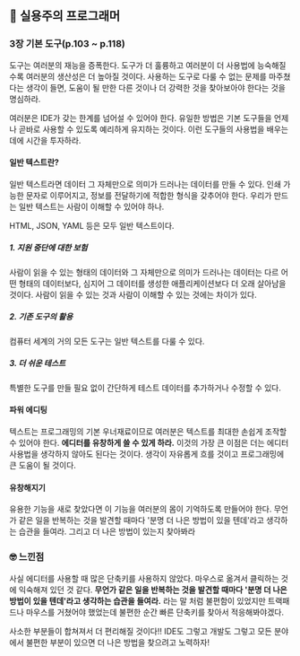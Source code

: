 ## 📘 실용주의 프로그래머

### 3장 기본 도구(p.103 ~ p.118)

도구는 여러분의 재능을 증폭한다. 도구가 더 훌륭하고 여러분이 더 사용법에 능숙해질수록 여러분의 생산성은 더 높아질 것이다.
사용하는 도구로 다룰 수 없는 문제를 마주쳤다는 생각이 들면, 도움이 될 만한 다른 것이나 더 강력한 것을 찾아보아야 한다는 것을 명심하라.

여러분은 IDE가 갖는 한계를 넘어설 수 있어야 한다. 유일한 방법은 기본 도구들을 언제나 곧바로 사용할 수 있도록 예리하게 유지하는 것이다.
이런 도구들의 사용법을 배우는 데에 시간을 투자하라.

#### 일반 텍스트란?

일반 텍스트라면 데이터 그 자체만으로 의미가 드러나는 데이터를 만들 수 있다.
인쇄 가능한 문자로 이루어지고, 정보를 전달하기에 적합한 형식을 갖추어야 한다. 우리가 만드는 일반 텍스트는 사람이 이해할 수 있어야 하나.

HTML, JSON, YAML 등은 모두 일반 텍스트이다.

##### 1. 지원 중단에 대한 보험

사람이 읽을 수 있는 형태의 데이터와 그 자체만으로 의미가 드러나는 데이터는 다르 어떤 형태의 데이터보다, 심지어 그 데이터를 생성한 애플리케이션보다 더 오래 살아남을 것이다. 사람이 읽을 수 있는 것과 사람이 이해할 수 있는 것에는 차이가 있다.

##### 2. 기존 도구의 활용

컴퓨터 세계의 거의 모든 도구는 일반 텍스트를 다룰 수 있다.

##### 3. 더 쉬운 테스트

특별한 도구를 만들 필요 없이 간단하게 테스트 데이터를 추가하거나 수정할 수 있다.

#### 파워 에디팅

텍스트는 프로그래밍의 기본 우너재료이므로 여러분은 텍스트를 최대한 손쉽게 조작할 수 있어야 한다.
**에디터를 유창하게 쓸 수 있게 하라.** 이것의 가장 큰 이점은 더는 에디터 사용법을 생각하지 않아도 된다는 것이다. 생각이 자유롭게 흐를 것이고 프로그래밍에 큰 도움이 될 것이다.

#### 유창해지기

유용한 기능을 새로 찾았다면 이 기능을 여러분의 몸이 기억하도록 만들어야 한다. 무언가 같은 일을 반복하는 것을 발견할 때마다 '분명 더 나은 방법이 있을 텐데'라고 생각하는 습관을 들여라. 그리고 더 나은 방법이 있는지 찾아봐라

### 🤓 느낀점

사실 에디터를 사용할 때 많은 단축키를 사용하지 않았다. 마우스로 옮겨서 클릭하는 것에 익숙해져 있던 것 같다.
**무언가 같은 일을 반복하는 것을 발견할 때마다 '분명 더 나은 방법이 있을 텐데'라고 생각하는 습관을 들여라.** 라는 말 처럼 불편함이 있었지만 트랙패드나 마우스를 거쳤어야 했었는데 불편한 순간 빠른 단축키를 찾아서 적응해봐야겠다.

사소한 부분들이 합쳐져서 더 편리해질 것이다!! IDE도 그렇고 개발도 그렇고 모든 분야에서 불편한 부분이 있으면 더 나은 방법을 찾으려고 노력하자!
